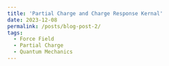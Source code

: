 ```yaml
---
title: 'Partial Charge and Charge Response Kernal'
date: 2023-12-08
permalink: /posts/blog-post-2/
tags:
  - Force Field
  - Partial Charge
  - Quantum Mechanics
---
```


